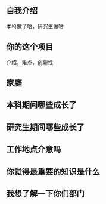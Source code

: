 ## 自我介绍

本科做了啥，研究生做啥

## 你的这个项目

介绍，难点，创新性

## 家庭

## 本科期间哪些成长了

## 研究生期间哪些成长了

## 工作地点介意吗

## 你觉得最重要的知识是什么

## 我想了解一下你们部门

## 

